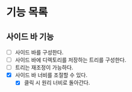 # 기능 목록

## 사이드 바 기능
- [ ] 사이드 바를 구성한다.
- [ ] 사이드 바에 디렉토리를 저장하는 트리를 구성한다.
- [ ] 트리는 재조정이 가능하다.
- [x] 사이드 바 너비를 조절할 수 있다.
  - [x] 클릭 시 원리 너비로 돌아간다.